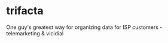 trifacta
========

One guy's greatest way for organizing data for ISP customers - telemarketing &amp; vicidial
